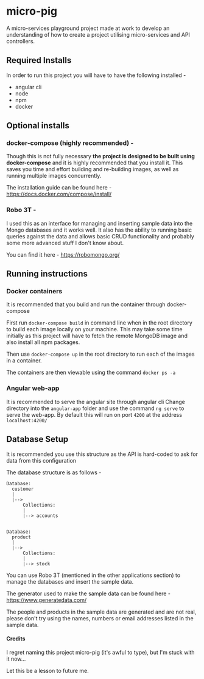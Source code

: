 # micro-pig

A micro-services playground project made at work to develop an understanding of how to create a project utilising micro-services and API controllers.


## Required Installs
In order to run this project you will have to have the following installed -

- angular cli
- node
- npm
- docker


## Optional installs

### docker-compose (highly recommended) -

Though this is not fully necessary **the project is designed to be built using docker-compose** and it is highly recommended that you install it. This saves you time and effort building and re-building images, as well as running multiple images concurrently.

The installation guide can be found here - https://docs.docker.com/compose/install/

### Robo 3T - 
I used this as an interface for managing and inserting sample data into the Mongo databases and it works well.  It also has the ability to running basic queries against the data and allows basic CRUD functionality and probably some more advanced stuff I don't know about.

You can find it here - https://robomongo.org/


## Running instructions

### Docker containers
It is recommended that you build and run the container through docker-compose 

First run `docker-compose build` in command line when in the root directory to build each image locally on your machine. This may take some time initially as this project will have to fetch the remote MongoDB image and also install all npm packages.

Then use `docker-compose up` in the root directory to run each of the images in a container. 

The containers are then viewable using the command `docker ps -a`

### Angular web-app
It is recommended to serve the angular site through angular cli 
Change directory into the `angular-app` folder and use the command `ng serve` to serve the web-app. By default this will run on port `4200` at the address `localhost:4200/`


## Database Setup 

It is recommended you use this structure as the API is hard-coded to ask for data from this configuration

The database structure is as follows - 

```
Database:
  customer
  |
  |-->
      Collections:
      |
      |--> accounts


Database:
  product
  |
  |-->
      Collections:
      |
      |--> stock
```

You can use Robo 3T (mentioned in the other applications section) to manage the databases and insert the sample data.

The generator used to make the sample data can be found here - https://www.generatedata.com/

The people and products in the sample data are generated and are not real, please don't try using the names, numbers or email addresses listed in the sample data.


#### Credits

I regret naming this project micro-pig (it's awful to type), but I'm stuck with it now...

Let this be a lesson to future me.
